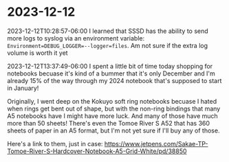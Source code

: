 # 2023-12-12

2023-12-12T10:28:57-06:00
I learned that SSSD has the ability to send more logs to syslog via an environment variable: `Environment=DEBUG_LOGGER=--logger=files`. Am not sure if the extra log volume is worth it yet

2023-12-12T13:37:49-06:00
I spent a little bit of time today shopping for notebooks becuase it's kind of a bummer that it's only December and I'm already 15% of the way through my 2024 notebook that's supposed to start in January!

Originally, I went deep on the Kokuyo soft ring notebooks becuase I hated when rings get bent out of shape, but with the non-ring bindings that many A5 notebooks have I might have more luck. And many of those have much more than 50 sheets! There's even the Tomoe River S A52 that has 360 sheets of paper in an A5 format, but I'm not yet sure if I'll buy any of those.

Here's a link to them, just in case: https://www.jetpens.com/Sakae-TP-Tomoe-River-S-Hardcover-Notebook-A5-Grid-White/pd/38850
